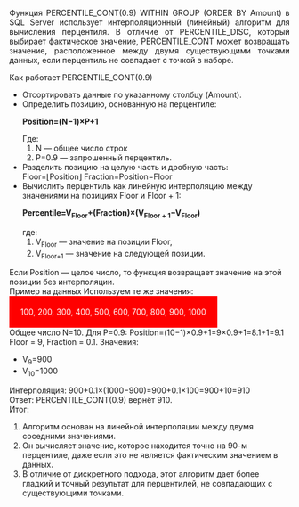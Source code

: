 <p style="text-align: justify;">Функция PERCENTILE_CONT(0.9) WITHIN GROUP (ORDER BY Amount) в SQL Server использует интерполяционный (линейный) алгоритм для вычисления перцентиля. В отличие от PERCENTILE_DISC, который выбирает фактическое значение, PERCENTILE_CONT может возвращать значение, расположенное между двумя существующими точками данных, если перцентиль не совпадает с точкой в наборе.</p>
<p>Как работает PERCENTILE_CONT(0.9)</p>
<div>
        <ul>
            <li>Отсортировать данные по указанному столбцу (Amount).</li>
            <li>Определить позицию, основанную на перцентиле:
                <p style="font-weight: bold;">Position=(N−1)×P+1</p>
                Где:
                <ol>
                    <li>N — общее число строк</li>
                    <li>P=0.9 — запрошенный перцентиль.</li>
                </ol>
            </li>
            <li>
                Разделить позицию на целую часть и дробную часть: Floor=⌊Position⌋ Fraction=Position−Floor
            </li>
            <li>Вычислить перцентиль как линейную интерполяцию между значениями на позициях Floor и Floor + 1:
                <p style="font-weight: bold;">Percentile=V<sub>Floor</sub>+(Fraction)×(V<sub>Floor + 1</sub>−V<sub>Floor</sub>)</p>
                где:
                <ol>
                    <li>V<sub>Floor</sub> — значение на позиции Floor,</li>
                    <li>V<sub>Floor+1</sub> — значение на следующей позиции.</li>
                </ol>
            </li>
        </ul>
        Если Position — целое число, то функция возвращает значение на этой позиции без интерполяции.
</div>
<div>
        Пример на данных Используем те же значения:
        <div style="background-color: red; color: white; padding: 20px; width: fit-content;">100, 200, 300, 400, 500, 600, 700, 800, 900, 1000</div>
        <div>Общее число N=10. Для P=0.9: Position=(10−1)×0.9+1=9×0.9+1=8.1+1=9.1 Floor = 9, Fraction = 0.1. Значения:
            <ul>
                <li>
                    V<sub>9</sub>=900
                </li>
                <li>
                    V<sub>10</sub>=1000
                </li>
            </ul>
        </div>
        <div>Интерполяция: 900+0.1×(1000−900)=900+0.1×100=900+10=910</div>
        <div>Ответ: PERCENTILE_CONT(0.9) вернёт 910.</div>
</div>
<div>
        Итог:
        <ol>
            <li>Алгоритм основан на линейной интерполяции между двумя соседними значениями.</li>
            <li>Он вычисляет значение, которое находится точно на 90-м перцентиле, даже если это не является фактическим значением в данных.</li>
            <li>В отличие от дискретного подхода, этот алгоритм дает более гладкий и точный результат для перцентилей, не совпадающих с существующими точками.</li>
        </ol>
</div>